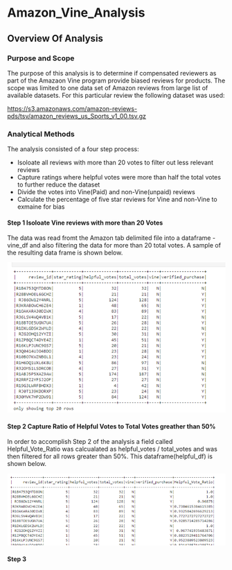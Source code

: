 # Amazon_Vine_Analysis

## Overview Of Analysis

### Purpose and Scope
The purpose of this analysis is to determine if compensated reviewers as part of the Amazaon Vine program provide biased reviews for products.  The scope was limited to one data set of Amazon reviews from large list of available datasets.  For this particular review the following dataset was used:

https://s3.amazonaws.com/amazon-reviews-pds/tsv/amazon_reviews_us_Sports_v1_00.tsv.gz

### Analytical Methods

The analysis consisted of a four step process:
- Isoloate all reviews with more than 20 votes to filter out less relevant reviews
- Capture ratings where helpful votes were more than half the total votes to further reduce the dataset
- Divide the votes into Vine(Paid) and non-Vine(unpaid) reviews
- Calculate the percentage of five star reviews for Vine and non-Vine to exmaine for bias

#### Step 1 Isoloate Vine reviews with more than 20 Votes

The data was read fromt the Amazon tab delimited file into a dataframe - vine_df and also filtering the data for more than 20 total votes.  A sample of the resulting data frame is shown below.

<img src="Vine_reviews.png">

#### Step 2 Capture Ratio of Helpful Votes to Total Votes greather than 50%

In order to accomplish Step 2 of the analysis a field called Helpful_Vote_Ratio was calcualated as helpful_votes / total_votes and was then filtered for all rows greater than 50%.  This dataframe(helpful_df) is shown below.

<img src="helpful_reviews.png">

#### Step 3 



